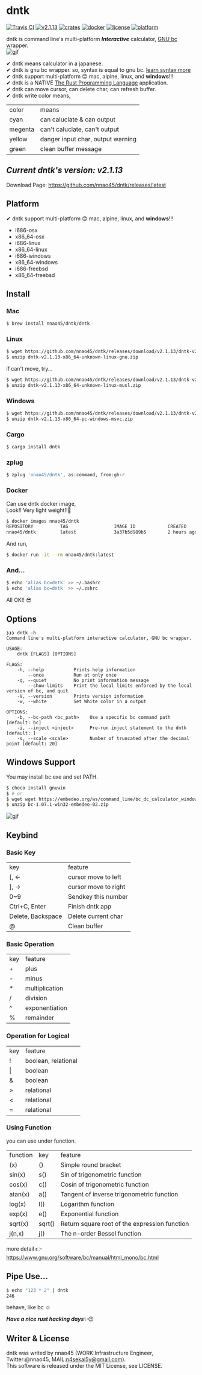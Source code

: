 # dntk
[![Travis CI](https://travis-ci.org/nnao45/dntk.svg?branch=master)](https://travis-ci.org/nnao45/dntk)
[![v2.1.13](https://img.shields.io/badge/package-v2.1.13-ff69b4.svg)](https://github.com/nnao45/dntk/releases/tag/v2.1.13)
[![crates](https://img.shields.io/badge/crates.io-v2.1.13-319e8c.svg)](https://crates.io/crates/dntk)
[![docker](https://img.shields.io/badge/docker-v2.1.13-blue.svg)](https://hub.docker.com/r/nnao45/dntk/tags)
[![license](http://img.shields.io/badge/license-MIT-red.svg?style=flat)](https://raw.githubusercontent.com/nnao45/dntk/master/LICENSE)
[![platform](https://img.shields.io/badge/platform-%20osx%20|%20linux%20|%20freebsd%20|%20windows-orange.svg)](https://github.com/nnao45/dntk/releases)

dntk is command line's multi-platform ***Interactive*** calculator, [GNU bc](https://www.gnu.org/software/bc/) wrapper.  
![gjf](https://github.com/nnao45/naoGifRepo/blob/master/dntk_demo.gif)
  
✔︎ dntk means calculator in a japanese.  
✔︎ dntk is gnu bc wrapper. so, syntax is equal to gnu bc. [learn syntax more](https://www.gnu.org/software/bc/manual/html_mono/bc.html)  
✔︎ dntk support multi-platform 😊 mac, alpine, linux, and **windows**!!!  
✔︎ dntk is a NATIVE [The Rust Programming Language](https://rust-lang.org) application.  
✔︎ dntk can move cursor, can delete char, can refresh buffer.  
✔︎ dntk write color means,  
<table>
    <tr>
        <td>color</td>
        <td>means</td>
    </tr>
    <tr>
        <td>cyan</td>
        <td>can caluclate & can output</td>
    </tr>
    <tr>
        <td>megenta</td>
        <td>can't caluclate, can't output</td>
    </tr>
    <tr>
        <td>yellow</td>
        <td>danger input char, output warning</td>
    </tr>
    <tr>
        <td>green</td>
        <td>clean buffer message</td>
    </tr>
</table>

## ***Current dntk's version: v2.1.13***
Download Page: https://github.com/nnao45/dntk/releases/latest

## Platform
✔︎ dntk support multi-platform 😊 mac, alpine, linux, and **windows**!!!
- i686-osx
- x86_64-osx
- i686-linux
- x86_64-linux
- i686-windows
- x86_64-windows
- i686-freebsd
- x86_64-freebsd
## Install
### Mac
```bash
$ brew install nnao45/dntk/dntk
```

### Linux
```bash
$ wget https://github.com/nnao45/dntk/releases/download/v2.1.13/dntk-v2.1.13-x86_64-unknown-linux-gnu.zip
$ unzip dntk-v2.1.13-x86_64-unknown-linux-gnu.zip
```

if can't move, try...
```bash
$ wget https://github.com/nnao45/dntk/releases/download/v2.1.13/dntk-v2.1.13-x86_64-unknown-linux-musl.zip
$ unzip dntk-v2.1.13-x86_64-unknown-linux-musl.zip
```

### Windows
```bash
$ wget https://github.com/nnao45/dntk/releases/download/v2.1.13/dntk-v2.1.13-x86_64-pc-windows-msvc.zip
$ unzip dntk-v2.1.13-x86_64-pc-windows-msvc.zip
```

### Cargo
```bash
$ cargo install dntk
```

### zplug
```bash
$ zplug 'nnao45/dntk', as:command, from:gh-r
```

### Docker
Can use dntk docker image,  
Look!! Very light weight!!🚀

```bash
$ docker images nnao45/dntk
REPOSITORY          TAG                 IMAGE ID            CREATED             SIZE
nnao45/dntk         latest              3a37b5d989b5        2 hours ago         10.5MB
```

And run, 

```bash
$ docker run -it --rm nnao45/dntk:latest
```

### And...
```bash
$ echo 'alias bc=dntk' >> ~/.bashrc
$ echo 'alias bc=dntk' >> ~/.zshrc
```
All OK!! 😎

## Options
```
❯❯❯ dntk -h
Command line's multi-platform interactive calculator, GNU bc wrapper.

USAGE:
    dntk [FLAGS] [OPTIONS]

FLAGS:
    -h, --help           Prints help information
        --once           Run at only once
    -q, --quiet          No print information message
        --show-limits    Print the local limits enforced by the local version of bc, and quit
    -V, --version        Prints version information
    -w, --white          Set White color in a output

OPTIONS:
    -b, --bc-path <bc_path>    Use a specific bc command path [default: bc]
    -i, --inject <inject>      Pre-run inject statement to the dntk [default: ]
    -s, --scale <scale>        Number of truncated after the decimal point [default: 20]
```

## Windows Support
You may install bc.exe and set PATH.
```bash
$ choco install gnuwin
$ # or
$ wget wget https://embedeo.org/ws/command_line/bc_dc_calculator_windows/bc-1.07.1-win32-embedeo-02.zip
$ unzip bc-1.07.1-win32-embedeo-02.zip
```

![gjf](https://github.com/nnao45/naoGifRepo/blob/master/dntk_win_demo.gif)

## Keybind

### Basic Key

<table>
    <tr>
        <td>key</td>
        <td>feature</td>
    </tr>
    <tr>
        <td>[, ←</td>
        <td>cursor move to left</td>
    </tr>
    <tr>
        <td>], →</td>
        <td>cursor move to right</td>
    </tr>
    <tr>
        <td>0~9</td>
        <td>Sendkey this number</td>
    </tr>
    <tr>
        <td>Ctrl+C, Enter</td>
        <td>Finish dntk app</td>
    </tr>
    <tr>
        <td>Delete, Backspace</td>
        <td>Delete current char</td>
    </tr>
    <tr>
        <td>@</td>
        <td>Clean buffer</td>
    </tr>

</table>

### Basic Operation

<table>
    <tr>
        <td>key</td>
        <td>feature</td>
    </tr>
    <tr>
        <td>+</td>
        <td>plus</td>
    </tr>
    <tr>
        <td>-</td>
        <td>minus</td>
    </tr>
    <tr>
        <td>*</td>
        <td>multiplication</td>
    </tr>
    <tr>
        <td>/</td>
        <td>division</td>
    </tr>
    <tr>
        <td>^</td>
        <td>exponentiation</td>
    </tr>
    <tr>
        <td>%</td>
        <td>remainder</td>
    </tr>
</table>

### Operation for Logical

<table>
    <tr>
        <td>key</td>
        <td>feature</td>
    </tr>
    <tr>
        <td>!</td>
        <td>boolean, relational</td>
    </tr>
    <tr>
        <td>|</td>
        <td>boolean</td>
    </tr>
    <tr>
        <td>&</td>
        <td>boolean</td>
    </tr>
    <tr>
        <td>></td>
        <td>relational</td>
    </tr>
    <tr>
        <td><</td>
        <td>relational</td>
    </tr>
    <tr>
        <td>=</td>
        <td>relational</td>
    </tr>
</table>

### Using Function

you can use under function.

<table>
    <tr>
        <td>function</td>
        <td>key</td>
        <td>feature</td>
    </tr>
    <tr>
        <td>(x)</td>
        <td>()</td>
        <td>Simple round bracket</td>
    </tr>
    <tr>
        <td>sin(x)</td>
        <td>s()</td>
        <td>Sin of trigonometric function</td>
    </tr>
    <tr>
        <td>cos(x)</td>
        <td>c()</td>
        <td>Cosin of trigonometric function</td>
    </tr>
    <tr>
        <td>atan(x)</td>
        <td>a()</td>
        <td>Tangent of inverse trigonometric function</td>
    </tr>
    <tr>
        <td>log(x)</td>
        <td>l()</td>
        <td>Logarithm function</td>
    </tr>
    <tr>
        <td>exp(x)</td>
        <td>e()</td>
        <td>Exponential function</td>
    </tr>
    <tr>
        <td>sqrt(x)</td>
        <td>sqrt()</td>
        <td>Return square root of the expression function</td>
    </tr>
    <tr>
        <td>j(n,x)</td>
        <td>j()</td>
        <td>The n-order Bessel function</td>
    </tr>
</table>

more detail 👉 https://www.gnu.org/software/bc/manual/html_mono/bc.html

## Pipe Use...
```bash
$ echo "123 * 2" | dntk
246
```
behave, like bc ☺️

***Have a nice rust hacking days***:sparkles::wink:
## Writer & License
dntk was writed by nnao45 (WORK:Infrastructure Engineer, Twitter:@nnao45, MAIL:n4sekai5y@gmail.com).  
This software is released under the MIT License, see LICENSE.
